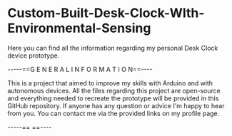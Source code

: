 # Custom-Built-Desk-Clock-WIth-Environmental-Sensing
Here you can find all the information regarding my personal Desk Clock device prototype.

-----==G E N E R A L        I N F O R M A T I O N==----

  This is a project that aimed to improve my skills with Arduino and with autonomous devices.
  All the files regarding this project are open-source and everything needed to recreate the prototype
  will be provided in this GitHub repository. 
  If anyone has any question or advice I'm happy to hear from you. You can contact me via the provided links
  on my profile page.

-----==                                     ==----

